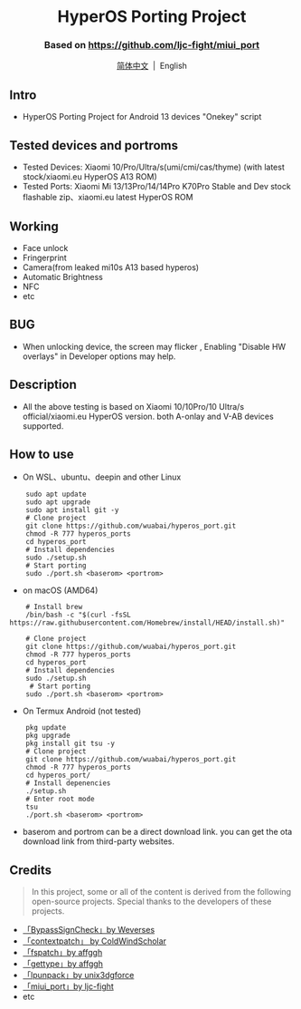 <div align="center">


# HyperOS Porting Project
### Based on https://github.com/ljc-fight/miui_port

[简体中文](/README.md)&nbsp;&nbsp;|&nbsp;&nbsp;English

</div>

## Intro
- HyperOS Porting Project for Android 13 devices "Onekey" script

## Tested devices and portroms
- Tested Devices: Xiaomi 10/Pro/Ultra/s(umi/cmi/cas/thyme) (with latest stock/xiaomi.eu HyperOS A13 ROM)
- Tested Ports: Xiaomi Mi 13/13Pro/14/14Pro K70Pro Stable and Dev stock flashable zip、xiaomi.eu latest HyperOS ROM

## Working
- Face unlock
- Fringerprint
- Camera(from leaked mi10s A13 based hyperos)
- Automatic Brightness
- NFC
- etc


## BUG

- When unlocking device, the screen may flicker , Enabling "Disable HW overlays" in Developer options may help.

## Description
- All the above testing is based on Xiaomi 10/10Pro/10 Ultra/s official/xiaomi.eu HyperOS version. both A-onlay and  V-AB devices supported. 

## How to use
- On WSL、ubuntu、deepin and other Linux
```shell
    sudo apt update
    sudo apt upgrade
    sudo apt install git -y
    # Clone project
    git clone https://github.com/wuabai/hyperos_port.git
    chmod -R 777 hyperos_ports
    cd hyperos_port
    # Install dependencies
    sudo ./setup.sh
    # Start porting
    sudo ./port.sh <baserom> <portrom>
```
- on macOS (AMD64)
```shell
    # Install brew
    /bin/bash -c "$(curl -fsSL https://raw.githubusercontent.com/Homebrew/install/HEAD/install.sh)"

    # Clone project
    git clone https://github.com/wuabai/hyperos_port.git
    chmod -R 777 hyperos_ports
    cd hyperos_port
    # Install dependencies
    sudo ./setup.sh
     # Start porting
    sudo ./port.sh <baserom> <portrom>
```
- On Termux Android (not tested)
```shell
    pkg update
    pkg upgrade
    pkg install git tsu -y
    # Clone project
    git clone https://github.com/wuabai/hyperos_port.git
    chmod -R 777 hyperos_ports
    cd hyperos_port/
    # Install depenencies
    ./setup.sh
    # Enter root mode 
    tsu
    ./port.sh <baserom> <portrom>
```
- baserom and portrom can be a direct download link. you can get the ota download link  from third-party websites.

## Credits
> In this project, some or all of the content is derived from the following open-source projects. Special thanks to the developers of these projects.

- [「BypassSignCheck」by Weverses](https://github.com/Weverses/BypassSignCheck)
- [「contextpatch」 by ColdWindScholar](https://github.com/ColdWindScholar/TIK)
- [「fspatch」by affggh](https://github.com/affggh/fspatch)
- [「gettype」by affggh](https://github.com/affggh/gettype)
- [「lpunpack」by unix3dgforce](https://github.com/unix3dgforce/lpunpack)
- [「miui_port」by ljc-fight](https://github.com/ljc-fight/miui_port)
- etc
